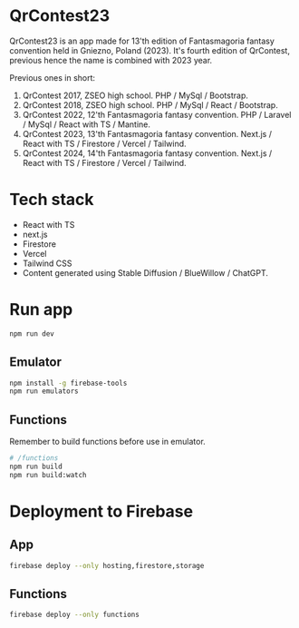 # QrContest23
QrContest23 is an app made for 13'th edition of Fantasmagoria fantasy convention held in Gniezno, Poland (2023).
It's fourth edition of QrContest, previous hence the name is combined with 2023 year.

Previous ones in short:
1. QrContest 2017, ZSEO high school. PHP / MySql / Bootstrap.
2. QrContest 2018, ZSEO high school. PHP / MySql / React / Bootstrap.
3. QrContest 2022, 12'th Fantasmagoria fantasy convention. PHP / Laravel / MySql / React with TS / Mantine.
4. QrContest 2023, 13'th Fantasmagoria fantasy convention. Next.js / React with TS / Firestore / Vercel / Tailwind.
5. QrContest 2024, 14'th Fantasmagoria fantasy convention. Next.js / React with TS / Firestore / Vercel / Tailwind.

# Tech stack
- React with TS
- next.js
- Firestore
- Vercel
- Tailwind CSS
- Content generated using Stable Diffusion / BlueWillow / ChatGPT.

# Run app
```bash
npm run dev
```

## Emulator
```bash
npm install -g firebase-tools
npm run emulators
```

## Functions
Remember to build functions before use in emulator.
```bash
# /functions
npm run build
npm run build:watch
```

# Deployment to Firebase
## App
```bash
firebase deploy --only hosting,firestore,storage
```

## Functions
```bash
firebase deploy --only functions
```
